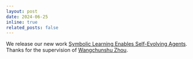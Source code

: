 ```yaml
---
layout: post
date: 2024-06-25
inline: true
related_posts: false
---
```


We release our new work [Symbolic Learning Enables Self-Evolving Agents](https://arxiv.org/abs/2406.18532). Thanks for the supervision of [Wangchunshu Zhou](https://michaelzhouwang.github.io/).
